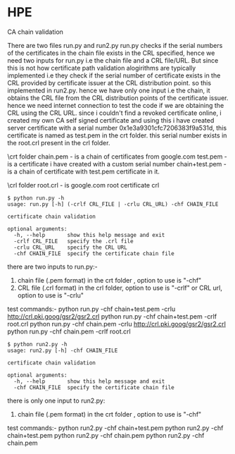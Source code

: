 # HPE
CA chain validation

There are two files run.py and run2.py
run.py checks if the serial numbers of the certificates in the chain file exists in the CRL specified, hence we need two inputs for run.py i.e the chain file and a CRL file/URL. But since this is not how certificate path validation alogirithms are typically implemented i.e they check if the serial number of certificate exists in the CRL provided by certificate issuer at the CRL distribution point. so this implemented in run2.py. hence we have only one input i.e the chain, it obtains the CRL file from the CRL distribution points of the certificate issuer. 
hence we need internet connection to test the code if we are obtaining the CRL using the CRL URL.
since i couldn't find a revoked certificate online, i created my own CA self signed certificate and using this i have created server certificate with a serial number 0x1e3a9301cfc7206383f9a531d, this certificate is named as test.pem in the crt folder. this serial number exists in the root.crl present in the crl folder.

\crt folder
chain.pem - is a chain of certificates from google.com
test.pem - is a certificate i have created with a custom serial number
chain+test.pem - is a chain of certificate with test.pem certificate in it.

\crl folder
root.crl - is google.com root certificate crl

```
$ python run.py -h
usage: run.py [-h] (-crlf CRL_FILE | -crlu CRL_URL) -chf CHAIN_FILE

certificate chain validation

optional arguments:
  -h, --help       show this help message and exit
  -crlf CRL_FILE   specify the .crl file
  -crlu CRL_URL    specify the CRL URL
  -chf CHAIN_FILE  specify the certificate chain file
```

there are two inputs to run.py:-
1) chain file (.pem format) in the crt folder , option to use is "-chf"
2) CRL file (.crl format) in the crl folder, option to use is "-crlf"
 or
   CRL url, option to use is "-crlu"

test commands:-
python run.py -chf chain+test.pem -crlu http://crl.pki.goog/gsr2/gsr2.crl
python run.py -chf chain+test.pem -crlf root.crl
python run.py -chf chain.pem -crlu http://crl.pki.goog/gsr2/gsr2.crl
python run.py -chf chain.pem -crlf root.crl


```
$ python run2.py -h
usage: run2.py [-h] -chf CHAIN_FILE

certificate chain validation

optional arguments:
  -h, --help       show this help message and exit
  -chf CHAIN_FILE  specify the certificate chain file
```

there is only one input to run2.py:
1) chain file (.pem format) in the crt folder , option to use is "-chf"

test commands:-
python run2.py -chf chain+test.pem 
python run2.py -chf chain+test.pem 
python run2.py -chf chain.pem 
python run2.py -chf chain.pem 
